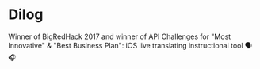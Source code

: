 # Dilog
Winner of BigRedHack 2017 and winner of API Challenges for "Most Innovative" &amp; "Best Business Plan": iOS live translating instructional tool 🗣🎧

